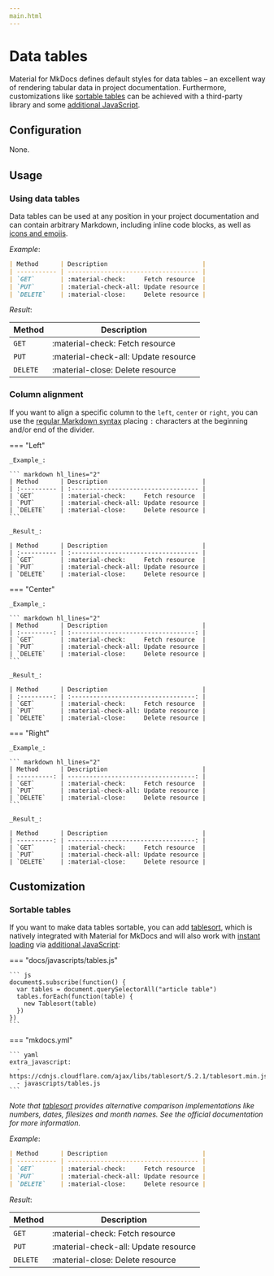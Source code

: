 ```yaml
---
main.html
---
```


# Data tables

Material for MkDocs defines default styles for data tables – an excellent way
of rendering tabular data in project documentation. Furthermore, customizations
like [sortable tables][1] can be achieved with a third-party library and some
[additional JavaScript][2].

  [1]: #sortable-tables
  [2]: ../customization.md#additional-javascript 

## Configuration

None.

## Usage

### Using data tables

Data tables can be used at any position in your project documentation and can
contain arbitrary Markdown, including inline code blocks, as well as [icons and
emojis][3].

_Example_:

``` markdown
| Method      | Description                          |
| ----------- | ------------------------------------ |
| `GET`       | :material-check:     Fetch resource  |
| `PUT`       | :material-check-all: Update resource |
| `DELETE`    | :material-close:     Delete resource |
```

_Result_:

| Method      | Description                          |
| ----------- | ------------------------------------ |
| `GET`       | :material-check:     Fetch resource  |
| `PUT`       | :material-check-all: Update resource |
| `DELETE`    | :material-close:     Delete resource |

  [3]: icons-emojis.md

### Column alignment

If you want to align a specific column to the `left`, `center` or `right`, you
can use the [regular Markdown syntax][4] placing `:` characters at the beginning
and/or end of the divider.

=== "Left"

    _Example_:

    ``` markdown hl_lines="2"
    | Method      | Description                          |
    | :---------- | :----------------------------------- |
    | `GET`       | :material-check:     Fetch resource  |
    | `PUT`       | :material-check-all: Update resource |
    | `DELETE`    | :material-close:     Delete resource |
    ```

    _Result_:

    | Method      | Description                          |
    | :---------- | :----------------------------------- |
    | `GET`       | :material-check:     Fetch resource  |
    | `PUT`       | :material-check-all: Update resource |
    | `DELETE`    | :material-close:     Delete resource |

=== "Center"

    _Example_:

    ``` markdown hl_lines="2"
    | Method      | Description                          |
    | :---------: | :----------------------------------: |
    | `GET`       | :material-check:     Fetch resource  |
    | `PUT`       | :material-check-all: Update resource |
    | `DELETE`    | :material-close:     Delete resource |
    ```

    _Result_:

    | Method      | Description                          |
    | :---------: | :----------------------------------: |
    | `GET`       | :material-check:     Fetch resource  |
    | `PUT`       | :material-check-all: Update resource |
    | `DELETE`    | :material-close:     Delete resource |

=== "Right"

    _Example_:

    ``` markdown hl_lines="2"
    | Method      | Description                          |
    | ----------: | -----------------------------------: |
    | `GET`       | :material-check:     Fetch resource  |
    | `PUT`       | :material-check-all: Update resource |
    | `DELETE`    | :material-close:     Delete resource |
    ```

    _Result_:

    | Method      | Description                          |
    | ----------: | -----------------------------------: |
    | `GET`       | :material-check:     Fetch resource  |
    | `PUT`       | :material-check-all: Update resource |
    | `DELETE`    | :material-close:     Delete resource |

  [4]: https://www.markdownguide.org/extended-syntax/#tables

## Customization

### Sortable tables

If you want to make data tables sortable, you can add [tablesort][5], which is
natively integrated with Material for MkDocs and will also work with [instant
loading][6] via [additional JavaScript][2]:

=== "docs/javascripts/tables.js"

    ``` js
    document$.subscribe(function() {
      var tables = document.querySelectorAll("article table")
      tables.forEach(function(table) {
        new Tablesort(table)
      })
    })
    ```

=== "mkdocs.yml"

    ``` yaml
    extra_javascript:
      - https://cdnjs.cloudflare.com/ajax/libs/tablesort/5.2.1/tablesort.min.js
      - javascripts/tables.js
    ```

_Note that [tablesort][5] provides alternative comparison implementations like
numbers, dates, filesizes and month names. See the official documentation for
more information._

_Example_:

``` markdown
| Method      | Description                          |
| ----------- | ------------------------------------ |
| `GET`       | :material-check:     Fetch resource  |
| `PUT`       | :material-check-all: Update resource |
| `DELETE`    | :material-close:     Delete resource |
```

_Result_:

| Method      | Description                          |
| ----------- | ------------------------------------ |
| `GET`       | :material-check:     Fetch resource  |
| `PUT`       | :material-check-all: Update resource |
| `DELETE`    | :material-close:     Delete resource |

<script src="https://cdnjs.cloudflare.com/ajax/libs/tablesort/5.2.1/tablesort.min.js"></script>
<script>
  var tables = document.querySelectorAll("article table")
  new Tablesort(tables.item(tables.length - 1));
</script>

  [5]: http://tristen.ca/tablesort/demo/
  [6]: ../setup/setting-up-navigation.md#instant-loading

